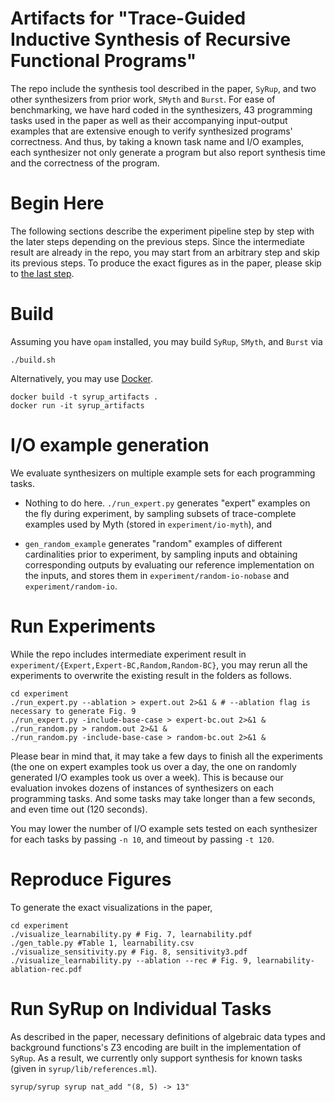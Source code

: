 # Artifacts for "Trace-Guided Inductive Synthesis of Recursive Functional Programs"

The repo include the synthesis tool described in the paper, `SyRup`,
and two other synthesizers from prior work, `SMyth` and `Burst`.  For
ease of benchmarking, we have hard coded in the synthesizers, 43
programming tasks used in the paper as well as their accompanying
input-output examples that are extensive enough to verify synthesized
programs' correctness. And thus, by taking a known task name and I/O
examples, each synthesizer not only generate a program but also report
synthesis time and the correctness of the program.

# Begin Here

The following sections describe the experiment pipeline step by step
with the later steps depending on the previous steps. Since the
intermediate result are already in the repo, you may start from an
arbitrary step and skip its previous steps. To produce the exact
figures as in the paper, please skip to [the last
step](#reproduce-figures).

# Build

Assuming you have `opam` installed, you may build `SyRup`, `SMyth`, and `Burst` via

```
./build.sh
```

Alternatively, you may use [Docker](https://www.docker.com/get-started/).

```
docker build -t syrup_artifacts .
docker run -it syrup_artifacts
```

# I/O example generation

We evaluate synthesizers on multiple example sets for each programming
tasks.

- Nothing to do here. `./run_expert.py` generates "expert" examples on
the fly during experiment, by sampling subsets of trace-complete
examples used by Myth (stored in `experiment/io-myth`), and

- `gen_random_example` generates "random" examples of different cardinalities
prior to experiment, by sampling inputs and obtaining corresponding
outputs by evaluating our reference implementation on the inputs, and
stores them in `experiment/random-io-nobase` and
`experiment/random-io`.

# Run Experiments

While the repo includes intermediate experiment result in
`experiment/{Expert,Expert-BC,Random,Random-BC}`, you may rerun all
the experiments to overwrite the existing result in the folders as
follows.

```shell
cd experiment
./run_expert.py --ablation > expert.out 2>&1 & # --ablation flag is necessary to generate Fig. 9
./run_expert.py -include-base-case > expert-bc.out 2>&1 &
./run_random.py > random.out 2>&1 &
./run_random.py -include-base-case > random-bc.out 2>&1 &
```

Please bear in mind that, it may take a few days to finish all the
experiments (the one on expert examples took us over a day, the one on
randomly generated I/O examples took us over a week).  This is because
our evaluation invokes dozens of instances of synthesizers on each
programming tasks. And some tasks may take longer than a few seconds,
and even time out (120 seconds).

You may lower the number of I/O example sets tested on each
synthesizer for each tasks by passing `-n 10`, and timeout by passing
`-t 120`.

# Reproduce Figures

To generate the exact visualizations in the paper,

```shell
cd experiment
./visualize_learnability.py # Fig. 7, learnability.pdf
./gen_table.py #Table 1, learnability.csv
./visualize_sensitivity.py # Fig. 8, sensitivity3.pdf
./visualize_learnability.py --ablation --rec # Fig. 9, learnability-ablation-rec.pdf
```

# Run SyRup on Individual Tasks

As described in the paper, necessary definitions of algebraic data
types and background functions's Z3 encoding are built in the
implementation of `SyRup`.  As a result, we currently only support
synthesis for known tasks (given in `syrup/lib/references.ml`).

```
syrup/syrup syrup nat_add "(8, 5) -> 13"
```
